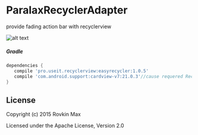 # ParalaxRecyclerAdapter
provide fading action bar with recyclerview

![alt text](https://api.monosnap.com/rpc/file/download?id=8ghh7zA5Nzuj0lGwkoEvEcI3pOZ9o8)

##### Gradle
```groovy
dependencies {
   compile 'pro.useit.recyclerview:easyrecycler:1.0.5'
   compile 'com.android.support:cardview-v7:21.0.3'//cause requered RecyclerView and Layout Managers
}
````


License
-----
Copyright (c) 2015 Rovkin Max

Licensed under the Apache License, Version 2.0
